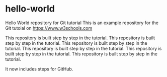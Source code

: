 # hello-world
Hello World repository for Git tutorial
This is an example repository for the Git tutoial on https://www.w3schools.com

This repository is built step by step in the tutorial.
This repository is built step by step in the tutorial.
This repository is built step by step in the tutorial.
This repository is built step by step in the tutorial.
This repository is built step by step in the tutorial.
This repository is built step by step in the tutorial.

It now includes steps for GitHub.
